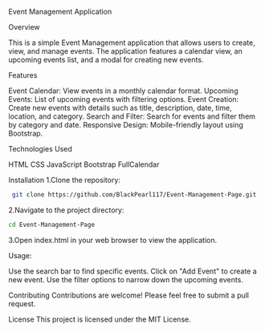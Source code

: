 Event Management Application

Overview

This is a simple Event Management application that allows users to create, view, and manage events. The application features a calendar view, an upcoming events list, and a modal for creating new events.

Features

Event Calendar: View events in a monthly calendar format.
Upcoming Events: List of upcoming events with filtering options.
Event Creation: Create new events with details such as title, description, date, time, location, and category.
Search and Filter: Search for events and filter them by category and date.
Responsive Design: Mobile-friendly layout using Bootstrap.

Technologies Used

HTML
CSS
JavaScript
Bootstrap
FullCalendar

Installation
1.Clone the repository:

```bash
 git clone https://github.com/BlackPearl117/Event-Management-Page.git
```

2.Navigate to the project directory:

```bash
cd Event-Management-Page
```

3.Open index.html in your web browser to view the application.

Usage:

Use the search bar to find specific events.
Click on "Add Event" to create a new event.
Use the filter options to narrow down the upcoming events.

Contributing
Contributions are welcome! Please feel free to submit a pull request.

License
This project is licensed under the MIT License.
